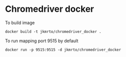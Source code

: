 
# Chromedriver docker

To build image
```
docker build -t jkmrto/chromedriver_docker .
```

To run mapping port 9515 by default
```
docker run -p 9515:9515 -d jkmrto/chromedriver_docker
```